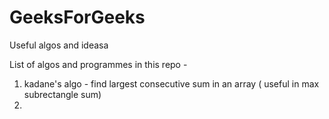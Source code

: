 # GeeksForGeeks
Useful algos and ideasa

List of algos and programmes in this repo -

1. kadane's algo - find largest consecutive sum in an array ( useful in max subrectangle sum)
2. 
